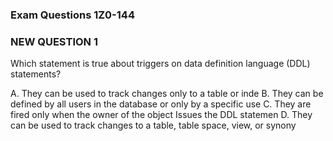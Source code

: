 ### Exam Questions 1Z0-144

### NEW QUESTION 1
Which statement is true about triggers on data definition language (DDL) statements?

A. They can be used to track changes only to a table or inde
B. They can be defined by all users in the database or only by a specific use
C. They are fired only when the owner of the object Issues the DDL statemen
D. They can be used to track changes to a table, table space, view, or synony
